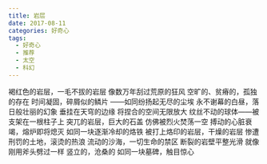 ```yaml
---
title: 岩层
date: 2017-08-11
categories: 好奇心
tags:
  - 好奇心
  - 推荐
  - 太空
  - 科幻
---
```


褐红色的岩层，一毛不拔的岩层
像数万年刮过荒原的狂风
空旷的、贫瘠的，孤独的存在
时间凝固，碎屑似的鳞片<!--more-->
——如同纷扬起无尽的尘埃
永不谢幕的白昼，落日般壮丽的幻象
垂挂在天穹的边缘
将捏合的空间无限放大
纹丝不动的球体——被支架在一根柱子上
突兀的岩层，巨大的石盖
仿佛被烈火焚荡一空
搏动的心脏衰竭，熔炉即将熄灭
如同一块逐渐冷却的烙铁
被打上烙印的岩层，干燥的岩层
惨遭刑罚的土地，滚烫的热浪
流动的沙海，一切生命的禁区
断裂的岩壁平整光滑
就像刚用斧头劈过一样
竖立的，沧桑的
如同一块墓碑，触目惊心